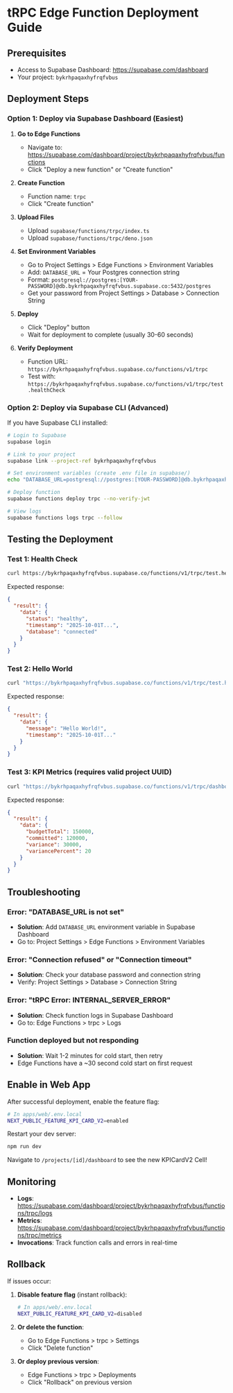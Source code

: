 # tRPC Edge Function Deployment Guide

## Prerequisites

- Access to Supabase Dashboard: https://supabase.com/dashboard
- Your project: `bykrhpaqaxhyfrqfvbus`

## Deployment Steps

### Option 1: Deploy via Supabase Dashboard (Easiest)

1. **Go to Edge Functions**
   - Navigate to: https://supabase.com/dashboard/project/bykrhpaqaxhyfrqfvbus/functions
   - Click "Deploy a new function" or "Create function"

2. **Create Function**
   - Function name: `trpc`
   - Click "Create function"

3. **Upload Files**
   - Upload `supabase/functions/trpc/index.ts`
   - Upload `supabase/functions/trpc/deno.json`

4. **Set Environment Variables**
   - Go to Project Settings > Edge Functions > Environment Variables
   - Add: `DATABASE_URL` = Your Postgres connection string
   - Format: `postgresql://postgres:[YOUR-PASSWORD]@db.bykrhpaqaxhyfrqfvbus.supabase.co:5432/postgres`
   - Get your password from Project Settings > Database > Connection String

5. **Deploy**
   - Click "Deploy" button
   - Wait for deployment to complete (usually 30-60 seconds)

6. **Verify Deployment**
   - Function URL: `https://bykrhpaqaxhyfrqfvbus.supabase.co/functions/v1/trpc`
   - Test with: `https://bykrhpaqaxhyfrqfvbus.supabase.co/functions/v1/trpc/test.healthCheck`

### Option 2: Deploy via Supabase CLI (Advanced)

If you have Supabase CLI installed:

```bash
# Login to Supabase
supabase login

# Link to your project
supabase link --project-ref bykrhpaqaxhyfrqfvbus

# Set environment variables (create .env file in supabase/)
echo "DATABASE_URL=postgresql://postgres:[YOUR-PASSWORD]@db.bykrhpaqaxhyfrqfvbus.supabase.co:5432/postgres" > supabase/.env

# Deploy function
supabase functions deploy trpc --no-verify-jwt

# View logs
supabase functions logs trpc --follow
```

## Testing the Deployment

### Test 1: Health Check

```bash
curl https://bykrhpaqaxhyfrqfvbus.supabase.co/functions/v1/trpc/test.healthCheck
```

Expected response:
```json
{
  "result": {
    "data": {
      "status": "healthy",
      "timestamp": "2025-10-01T...",
      "database": "connected"
    }
  }
}
```

### Test 2: Hello World

```bash
curl "https://bykrhpaqaxhyfrqfvbus.supabase.co/functions/v1/trpc/test.hello?input=%7B%22json%22%3A%7B%22name%22%3A%22World%22%7D%7D"
```

Expected response:
```json
{
  "result": {
    "data": {
      "message": "Hello World!",
      "timestamp": "2025-10-01T..."
    }
  }
}
```

### Test 3: KPI Metrics (requires valid project UUID)

```bash
curl "https://bykrhpaqaxhyfrqfvbus.supabase.co/functions/v1/trpc/dashboard.getKPIMetrics?input=%7B%22json%22%3A%7B%22projectId%22%3A%22YOUR-PROJECT-UUID%22%7D%7D"
```

Expected response:
```json
{
  "result": {
    "data": {
      "budgetTotal": 150000,
      "committed": 120000,
      "variance": 30000,
      "variancePercent": 20
    }
  }
}
```

## Troubleshooting

### Error: "DATABASE_URL is not set"
- **Solution**: Add `DATABASE_URL` environment variable in Supabase Dashboard
- Go to: Project Settings > Edge Functions > Environment Variables

### Error: "Connection refused" or "Connection timeout"
- **Solution**: Check your database password and connection string
- Verify: Project Settings > Database > Connection String

### Error: "tRPC Error: INTERNAL_SERVER_ERROR"
- **Solution**: Check function logs in Supabase Dashboard
- Go to: Edge Functions > trpc > Logs

### Function deployed but not responding
- **Solution**: Wait 1-2 minutes for cold start, then retry
- Edge Functions have a ~30 second cold start on first request

## Enable in Web App

After successful deployment, enable the feature flag:

```bash
# In apps/web/.env.local
NEXT_PUBLIC_FEATURE_KPI_CARD_V2=enabled
```

Restart your dev server:
```bash
npm run dev
```

Navigate to `/projects/[id]/dashboard` to see the new KPICardV2 Cell!

## Monitoring

- **Logs**: https://supabase.com/dashboard/project/bykrhpaqaxhyfrqfvbus/functions/trpc/logs
- **Metrics**: https://supabase.com/dashboard/project/bykrhpaqaxhyfrqfvbus/functions/trpc/metrics
- **Invocations**: Track function calls and errors in real-time

## Rollback

If issues occur:

1. **Disable feature flag** (instant rollback):
   ```bash
   # In apps/web/.env.local
   NEXT_PUBLIC_FEATURE_KPI_CARD_V2=disabled
   ```

2. **Or delete the function**:
   - Go to Edge Functions > trpc > Settings
   - Click "Delete function"

3. **Or deploy previous version**:
   - Edge Functions > trpc > Deployments
   - Click "Rollback" on previous version
